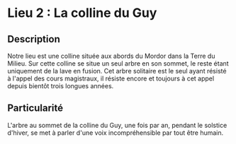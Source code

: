 # Lieu 2 : La colline du Guy
## Description

Notre lieu est une colline située aux abords du Mordor dans la Terre du Milieu. Sur cette colline se situe un seul arbre en son sommet, le reste étant uniquement de la lave en fusion.
Cet arbre solitaire est le seul ayant résisté à l'appel des cours magistraux, il résiste encore et toujours à cet appel depuis bientôt trois longues années.

## Particularité

L'arbre au sommet de la colline du Guy, une fois par an, pendant le solstice d'hiver, se met à parler d'une voix incompréhensible par tout être humain.
